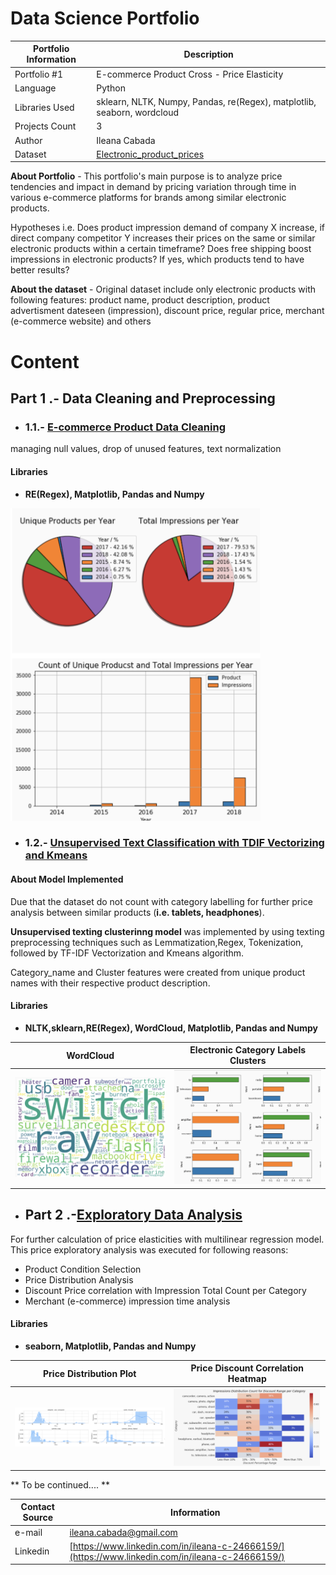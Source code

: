 # Data Science Portfolio

| Portfolio Information | Description |
| --- | --- |
| Portfolio #1 | E-commerce Product Cross - Price Elasticity |
|Language| Python|
|Libraries Used| sklearn, NLTK, Numpy, Pandas, re(Regex), matplotlib, seaborn, wordcloud|
|Projects Count| 3|
| Author | Ileana Cabada |
| Dataset | [Electronic_product_prices](https://www.kaggle.com/datafiniti/electronic-products-prices)|


**About Portfolio** - This portfolio's main purpose is to analyze price tendencies and impact in demand by pricing variation through time in various e-commerce platforms for brands among similar electronic products.

Hypotheses
i.e. Does product impression demand of company X  increase, if direct company competitor Y increases their prices on the same or similar electronic products within a certain timeframe?
Does free shipping boost impressions in electronic products? If yes, which products tend to have better results? 


**About the dataset** - 
Original dataset include only electronic products  with following features:
product name,  product description, product advertisment dateseen (impression), discount price, regular price, merchant (e-commerce website) and others

# Content 
## Part 1 .- Data Cleaning and Preprocessing ##


 - ### 1.1.- [E-commerce Product Data Cleaning](https://github.com/ileanadatamania/Data-Science-Portfolio/blob/master/DataCleaning_price.ipynb) 
 managing null values, drop of unused features, text normalization 

#### Libraries 
- **RE(Regex), Matplotlib, Pandas and Numpy**  
 
 <img src="https://github.com/ileanadatamania/images1/blob/master/impcount.png" width="400" height="500">

- ### 1.2.- [Unsupervised Text Classification with TDIF Vectorizing and Kmeans](https://github.com/ileanadatamania/Data-Science-Portfolio/blob/master/Kmeans_TDIF_NLP_TextClustering.ipynb)
#### About Model Implemented
Due that the dataset do not count with category labelling for further price analysis between similar products (**i.e. tablets, headphones**).

**Unsupervised texting clusterinng model** was implemented by using texting preprocessing techniques such as Lemmatization,Regex, Tokenization, followed by TF-IDF Vectorization and Kmeans algorithm.

Category_name and Cluster features were created from unique product names with their respective product description.  

#### Libraries 

- **NLTK,sklearn,RE(Regex), WordCloud, Matplotlib, Pandas and Numpy**  


WordCloud       |  Electronic Category Labels Clusters
:-------------------------:|:-------------------------:
![](https://github.com/ileanadatamania/images1/blob/master/wordcloud.png)  |  ![](https://github.com/ileanadatamania/images1/blob/master/clustword.png)

  
 
- ## Part 2 .-[Exploratory Data Analysis](https://github.com/ileanadatamania/Data-Science-Portfolio/blob/master/EDA_Price.ipynb)

For further calculation of price elasticities with multilinear regression model. This price exploratory analysis was executed for following reasons:

- Product Condition Selection
- Price Distribution Analysis
- Discount Price correlation with Impression Total Count per Category
- Merchant (e-commerce) impression time analysis

#### Libraries 

- **seaborn, Matplotlib, Pandas and Numpy**  



Price Distribution Plot     | Price Discount Correlation Heatmap
:-------------------------:|:-------------------------:
![](https://github.com/ileanadatamania/images1/blob/master/distplot.png)  |  ![](https://github.com/ileanadatamania/images1/blob/master/heatmapdisc.png)

 

   ** To be continued.... **
   
| Contact Source | Information |
| --- | --- |
| e-mail| ileana.cabada@gmail.com |
| Linkedin | [https://www.linkedin.com/in/ileana-c-24666159/](https://www.linkedin.com/in/ileana-c-24666159/) |
